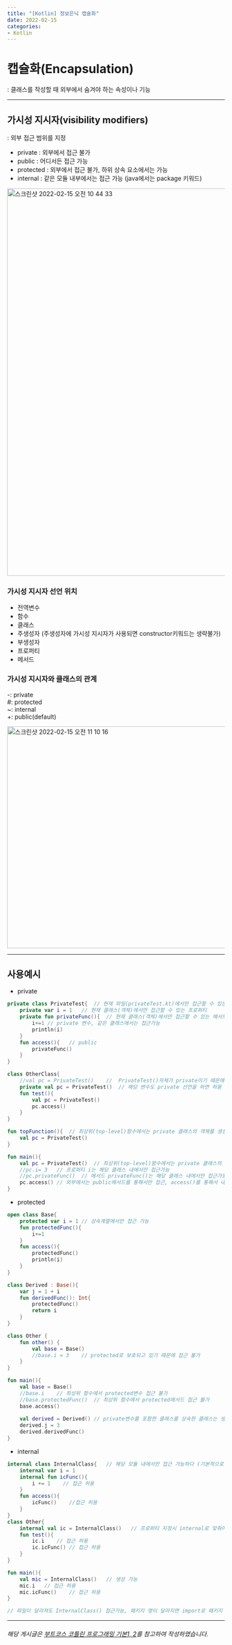 ```yaml
---
title: "[Kotlin] 정보은닉 캡슐화"
date: 2022-02-15
categories:
- Kotlin
---
```



# 캡슐화(Encapsulation)
: 클래스를 작성할 때 외부에서 숨겨야 하는 속성이나 기능

----

## 가시성 지시자(visibility modifiers)
: 외부 접근 범위를 지정  
- private : 외부에서 접근 불가
- public : 어디서든 접근 가능
- protected : 외부에서 접근 불가, 하위 상속 요소에서는 가능
- internal : 같은 모듈 내부에서는 접근 가능 (java에서는 package 키워드)

<img width="898" alt="스크린샷 2022-02-15 오전 10 44 33" src="https://user-images.githubusercontent.com/71361688/153977078-7178c593-2b26-4b2d-9f71-cd887cb7bf03.png">


### 가시성 지시자 선언 위치
- 전역변수
- 함수
- 클래스
- 주생성자 (주생성자에 가시성 지시자가 사용되면 constructor키워드는 생략불가)
- 부생성자
- 프로퍼티
- 메서드

### 가시성 지시자와 클래스의 관계
-: private  
#: protected  
~: internal  
+: public(default)  

<img width="514" alt="스크린샷 2022-02-15 오전 11 10 16" src="https://user-images.githubusercontent.com/71361688/153979220-f3f063df-bdfe-4420-828b-ce58743c4be5.png">

---
## 사용예시

- private  

~~~kotlin
private class PrivateTest{  // 현재 파일(privateTest.kt)에서만 접근할 수 있는 클래스
    private var i = 1   // 현재 클래스(객체)에서만 접근할 수 있는 프로퍼티
    private fun privateFunc(){  // 현재 클래스(객체)에서만 접근할 수 있는 메서드
        i+=1 // private 변수, 같은 클래스에서는 접근가능
        println(i)
    }
    fun access(){   // public
        privateFunc()
    }
}

class OtherClass{
    //val pc = PrivateTest()    //  PrivateTest()자체가 private이기 때문에 객체 생성불가
    private val pc = PrivateTest()  // 해당 변수도 private 선언을 하면 허용
    fun test(){
        val pc = PrivateTest()
        pc.access()
    }
}

fun topFunction(){  // 최상위(top-level)함수에서는 private 클래스의 객체를 생성할 수 있습니다.
    val pc = PrivateTest()
}

fun main(){
    val pc = PrivateTest()  // 최상위(top-level)함수에서는 private 클래스의 객체를 생성할 수 있습니다.
    //pc.i= 3   // 프로퍼티 i는 해당 클래스 내에서만 접근가능
    //pc.privateFunc()  // 메서드 privateFunc()는 해당 클래스 내에서만 접근가능
    pc.access() // 외부에서는 public메서드를 통해서만 접근, access()를 통해서 내부의 privateFunc()를 호출
}
~~~

- protected 

~~~kotlin
open class Base{
    protected var i = 1 // 상속계열에서만 접근 가능
    fun protectedFunc(){
        i+=1
    }
    fun access(){
        protectedFunc()
        println(i)
    }
}

class Derived : Base(){
    var j = 1 + i
    fun derivedFunc(): Int{
        protectedFunc()
        return i
    }
}

class Other {
    fun other() {
        val base = Base()
        //base.i = 3    // protected로 보호되고 있기 때문에 접근 불가
    }
}

fun main(){
    val base = Base()
    //base.i    // 최상위 함수에서 protected변수 접근 불가
    //base.protectedFunc()  // 최상위 함수에서 protected메서드 접근 불가
    base.access()
    
    val derived = Derived() // private변수를 포함한 클래스를 상속한 클래스는 생성가능
    derived.j = 3
    derived.derivedFunc()
}
~~~


- internal

~~~kotlin
internal class InternalClass{   // 해당 모듈 내에서만 접근 가능하다 (기본적으로 하나의 프로젝트자체가 모듈)
    internal var i = 1
    internal fun icFunc(){
        i += 1    // 접근 허용
    }
    fun access(){
        icFunc()    //접근 허용
    }
}
class Other{
    internal val ic = InternalClass()   // 프로퍼티 지정시 internal로 맞춰야 한다.
    fun test(){
        ic.i    // 접근 허용
        ic.icFunc() // 접근 허용
    }
}

fun main(){
    val mic = InternalClass()   // 생성 가능
    mic.i   // 접근 허용
    mic.icFunc()    // 접근 허용
}

// 파일이 달라져도 InternalClass() 접근가능, 패키지 명이 달라지면 import로 패키지 명 선언하면 사용가능
~~~






---
###### 해당 게시글은 [부트코스 코틀린 프로그래밍 기본1, 2](https://www.boostcourse.org/mo234/joinLectures/44859)를 참고하여 작성하였습니다.